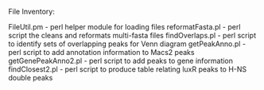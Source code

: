 File Inventory:

FileUtil.pm - perl helper module for loading files
reformatFasta.pl - perl script the cleans and reformats multi-fasta files
findOverlaps.pl - perl script to identify sets of overlapping peaks for Venn diagram
getPeakAnno.pl - perl script to add annotation information to Macs2 peaks
getGenePeakAnno2.pl - perl script to add peaks to gene information
findClosest2.pl - perl script to produce table relating luxR peaks to H-NS double peaks
